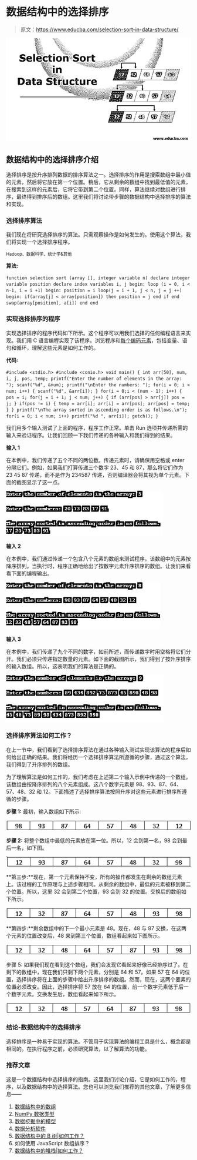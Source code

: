 # 数据结构中的选择排序

> 原文：<https://www.educba.com/selection-sort-in-data-structure/>

![Selection-Sort-in-Data-Structure](img/c29b349b9371d81d147d2986959bfd62.png)



## 数据结构中的选择排序介绍

选择排序是按升序排列数据的排序算法之一。选择排序的作用是搜索数组中最小值的元素，然后将它放在第一个位置。稍后，它从剩余的数组中找到最低值的元素，在搜索到这样的元素后，它将它带到第二个位置。同样，算法继续对数组进行排序，最终得到排序后的数组。这里我们将讨论带步骤的数据结构中选择排序的算法和实现。

### 选择排序算法

我们现在将研究选择排序的算法。只需观察操作是如何发生的。使用这个算法，我们将实现一个选择排序程序。

<small>Hadoop、数据科学、统计学&其他</small>

**算法:**

`function selection sort (array [], integer variable n)
declare integer variable position
declare index variables i, j
begin:
loop (i = 0, i < n-1, i = i +1)
begin:
position = i
loop(j = i + 1, j < n, j = j ++)
begin:
if(array[j] < array[position]) then
position = j
end if
end
swap(array[position], a[i])
end
end`

### 实现选择排序的程序

实现选择排序的程序代码如下所示。这个程序可以用我们选择的任何编程语言来实现。我们用 C 语言编程实现了该程序。浏览程序和[每个编码元素](https://www.educba.com/what-is-coding/)，包括变量、语句和循环，理解这些元素是如何工作的。

**代码:**

`#include <stdio.h>
#include <conio.h>
void main()
{
int arr[50], num, i, j, pos, temp;
printf("Enter the number of elements in the array: ");
scanf("%d", &num);
printf("\nEnter the numbers: ");
for(i = 0; i < num; i++)
{
scanf("%d", &arr[i]);
}
for(i = 0;i < (num - 1); i++)
{
pos = i;
for(j = i + 1; j < num; j++)
{
if (arr[pos] > arr[j])
pos = j;
}
if(pos != i)
{
temp = arr[i];
arr[i] = arr[pos];
arr[pos] = temp;
}
}
printf("\nThe array sorted in ascending order is as follows.\n");
for(i = 0; i < num; i++)
printf("%d ", arr[i]);
getch();
}`

我们用多个输入测试了上面的程序，程序工作正常。单击 Run 选项并传递所需的输入来验证程序。让我们回顾一下我们传递的各种输入和我们得到的结果。

**输入 1**

在本例中，我们传递了五个不同的两位数。传递元素时，请确保用空格或 enter 分隔它们。例如，如果我们打算传递三个数字 23、45 和 87，那么将它们作为 23 45 87 传递，而不是作为 234587 传递，否则编译器会将其视为单个元素。下面的截图显示了这一点。

![Selection Sort in Data Structure in1](img/84fd365b6d920fb71fa2a8ac937acd8c.png)



**输入 2**

在本例中，我们通过传递一个包含八个元素的数组来测试程序。该数组中的元素按降序排列。当执行时，程序正确地给出了按数字元素升序排序的数组。让我们来看看下面的编程输出。

![Selection Sort in Data Structure in2](img/a75b21365df1212bd41347dc6e1d69cf.png)



**输入 3**

在本例中，我们传递了九个不同的数字，如前所述，而传递数字时用空格将它们分开。我们必须只传递指定数量的元素。如下面的截图所示，我们得到了按升序排序的输入数组。所以，这表明我们的算法是正确的。

![StringBuffer Class in Java eg3](img/def7d70790d3079cd1a79ce674b21621.png)



### 选择排序算法如何工作？

在上一节中，我们看到了选择排序算法在通过各种输入测试实现该算法的程序后如何给出正确的结果。我们将经历一个选择排序算法所遵循的步骤，通过这个算法，我们得到了升序排列的数组。

为了理解算法是如何工作的，我们考虑在上述第二个输入示例中传递的一个数组。该数组由按降序排列的八个元素组成。这八个数字元素是 98、93、87、64、57、48、32 和 12。下面描述了选择排序算法按照升序对这些元素进行排序所遵循的步骤。

**步骤 1:** 最初，输入数组如下所示:

![Selection Sort img1](img/f683754cc6f9930e8ecdf0e92fb7f8b2.png)



**步骤 2:** 将整个数组中最低的元素放在第一位。所以，12 会到第一名，98 会到最后一名，如下图。

![Selection Sort img2](img/2957a726010784ad7b24309cc85af7a9.png)



**第三步:**现在，第一个元素保持不变，所有的操作都发生在剩余的数组元素上。该过程的工作原理与上述步骤相同。从剩余的数组中，最低的元素被移到第二个位置。所以，这里 32 会到第二个位置，93 会到 32 的位置。交换后的数组如下所示。

![img3](img/2b16dfed9a1910dac928ba0da843f92b.png)



**第四步:**剩余数组中的下一个最小元素是 48。现在，48 与 87 交换，在这两个元素的位置改变后，48 来到第三个位置，数组看起来如下图所示。

![img4](img/c94739c9a728a29414a13f798b6bc733.png)



步骤 5: 如果我们现在看到这个数组，我们会发现它看起来好像已经排序过了。在剩下的数组中，现在我们只剩下两个元素，分别是 64 和 57。如果 57 在 64 的位置，选择排序将在上面的步骤中给出升序排序的数组。然而，现在，这两个要素的位置必须改变。因此，选择排序将 57 放在 64 的位置，前一个数字元素低于后一个数字元素。交换发生后，数组看起来如下所示。

![img5](img/85511e077a9f48a38475e5e456ae250b.png)



### 结论-数据结构中的选择排序

选择排序是一种易于实现的算法。不管用于实现算法的编程工具是什么，概念都是相同的。在执行程序之前，必须研究算法，以了解算法的功能。

### 推荐文章

这是一个数据结构中选择排序的指南。这里我们讨论介绍，它是如何工作的，程序，以及数据结构中的选择算法。您也可以浏览我们推荐的其他文章，了解更多信息——

1.  [数据结构中的数组](https://www.educba.com/arrays-in-data-structure/)
2.  [NumPy 数据类型](https://www.educba.com/numpy-data-types/)
3.  [数据挖掘中的模型](https://www.educba.com/models-in-data-mining/)
4.  [数据分析软件](https://www.educba.com/data-analysis-software/)
5.  [数据结构中的 B 树|如何工作？](https://www.educba.com/b-tree-in-data-structure/)
6.  如何使用 JavaScript 数组排序？
7.  [数据结构中的堆栈|如何工作？](https://www.educba.com/stack-in-data-structure/)





